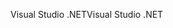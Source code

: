 <span data-ttu-id="5e025-101">Visual Studio .NET</span><span class="sxs-lookup"><span data-stu-id="5e025-101">Visual Studio .NET</span></span>